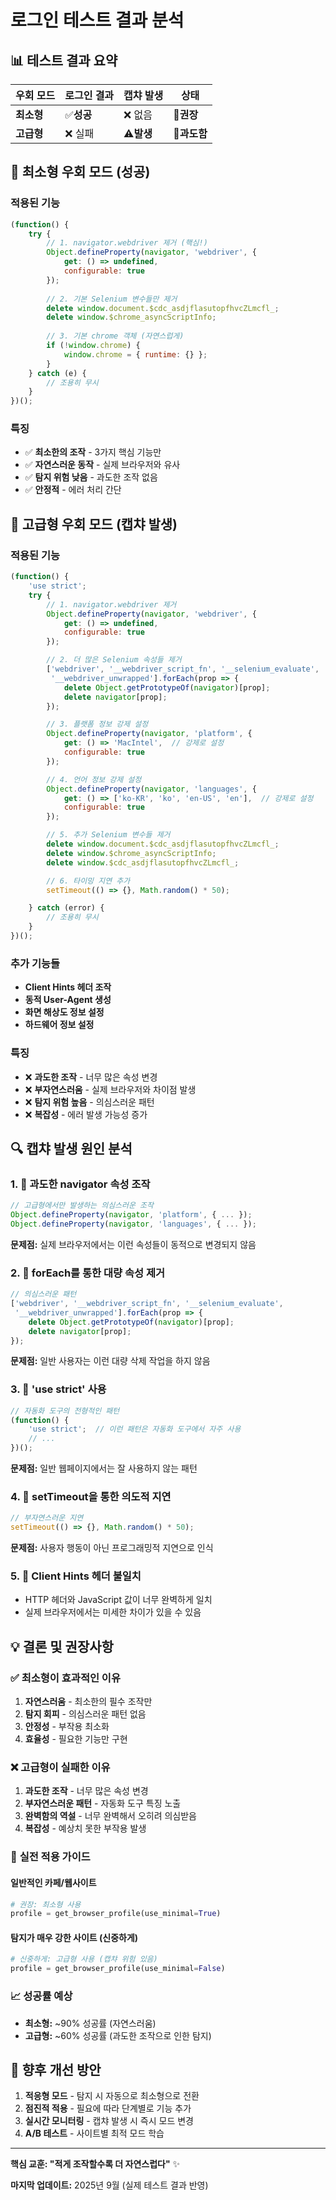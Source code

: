 # 로그인 테스트 결과 분석

## 📊 테스트 결과 요약

| 우회 모드        | 로그인 결과      | 캡챠 발생          | 상태               |
| ---------------- | ---------------- | ------------------ | ------------------ |
| **최소형** | ✅**성공** | ❌ 없음            | 🎯**권장**   |
| **고급형** | ❌ 실패          | ⚠️**발생** | 🚫**과도함** |

## 🎯 최소형 우회 모드 (성공)

### 적용된 기능

```javascript
(function() {
    try {
        // 1. navigator.webdriver 제거 (핵심!)
        Object.defineProperty(navigator, 'webdriver', {
            get: () => undefined,
            configurable: true
        });
      
        // 2. 기본 Selenium 변수들만 제거
        delete window.document.$cdc_asdjflasutopfhvcZLmcfl_;
        delete window.$chrome_asyncScriptInfo;
      
        // 3. 기본 chrome 객체 (자연스럽게)
        if (!window.chrome) {
            window.chrome = { runtime: {} };
        }
    } catch (e) {
        // 조용히 무시
    }
})();
```

### 특징

- ✅ **최소한의 조작** - 3가지 핵심 기능만
- ✅ **자연스러운 동작** - 실제 브라우저와 유사
- ✅ **탐지 위험 낮음** - 과도한 조작 없음
- ✅ **안정적** - 에러 처리 간단

## 🔧 고급형 우회 모드 (캡챠 발생)

### 적용된 기능

```javascript
(function() {
    'use strict';
    try {
        // 1. navigator.webdriver 제거
        Object.defineProperty(navigator, 'webdriver', {
            get: () => undefined,
            configurable: true
        });

        // 2. 더 많은 Selenium 속성들 제거
        ['webdriver', '__webdriver_script_fn', '__selenium_evaluate', 
         '__webdriver_unwrapped'].forEach(prop => {
            delete Object.getPrototypeOf(navigator)[prop];
            delete navigator[prop];
        });

        // 3. 플랫폼 정보 강제 설정
        Object.defineProperty(navigator, 'platform', {
            get: () => 'MacIntel',  // 강제로 설정
            configurable: true
        });

        // 4. 언어 정보 강제 설정
        Object.defineProperty(navigator, 'languages', {
            get: () => ['ko-KR', 'ko', 'en-US', 'en'],  // 강제로 설정
            configurable: true
        });

        // 5. 추가 Selenium 변수들 제거
        delete window.document.$cdc_asdjflasutopfhvcZLmcfl_;
        delete window.$chrome_asyncScriptInfo;
        delete window.$cdc_asdjflasutopfhvcZLmcfl_;

        // 6. 타이밍 지연 추가
        setTimeout(() => {}, Math.random() * 50);

    } catch (error) {
        // 조용히 무시
    }
})();
```

### 추가 기능들

- **Client Hints 헤더 조작**
- **동적 User-Agent 생성**
- **화면 해상도 정보 설정**
- **하드웨어 정보 설정**

### 특징

- ❌ **과도한 조작** - 너무 많은 속성 변경
- ❌ **부자연스러움** - 실제 브라우저와 차이점 발생
- ❌ **탐지 위험 높음** - 의심스러운 패턴
- ❌ **복잡성** - 에러 발생 가능성 증가

## 🔍 캡챠 발생 원인 분석

### 1. 🚨 **과도한 navigator 속성 조작**

```javascript
// 고급형에서만 발생하는 의심스러운 조작
Object.defineProperty(navigator, 'platform', { ... });
Object.defineProperty(navigator, 'languages', { ... });
```

**문제점:** 실제 브라우저에서는 이런 속성들이 동적으로 변경되지 않음

### 2. 🚨 **forEach를 통한 대량 속성 제거**

```javascript
// 의심스러운 패턴
['webdriver', '__webdriver_script_fn', '__selenium_evaluate', 
 '__webdriver_unwrapped'].forEach(prop => {
    delete Object.getPrototypeOf(navigator)[prop];
    delete navigator[prop];
});
```

**문제점:** 일반 사용자는 이런 대량 삭제 작업을 하지 않음

### 3. 🚨 **'use strict' 사용**

```javascript
// 자동화 도구의 전형적인 패턴
(function() {
    'use strict';  // 이런 패턴은 자동화 도구에서 자주 사용
    // ...
})();
```

**문제점:** 일반 웹페이지에서는 잘 사용하지 않는 패턴

### 4. 🚨 **setTimeout을 통한 의도적 지연**

```javascript
// 부자연스러운 지연
setTimeout(() => {}, Math.random() * 50);
```

**문제점:** 사용자 행동이 아닌 프로그래밍적 지연으로 인식

### 5. 🚨 **Client Hints 헤더 불일치**

- HTTP 헤더와 JavaScript 값이 너무 완벽하게 일치
- 실제 브라우저에서는 미세한 차이가 있을 수 있음

## 💡 결론 및 권장사항

### ✅ **최소형이 효과적인 이유**

1. **자연스러움** - 최소한의 필수 조작만
2. **탐지 회피** - 의심스러운 패턴 없음
3. **안정성** - 부작용 최소화
4. **효율성** - 필요한 기능만 구현

### ❌ **고급형이 실패한 이유**

1. **과도한 조작** - 너무 많은 속성 변경
2. **부자연스러운 패턴** - 자동화 도구 특징 노출
3. **완벽함의 역설** - 너무 완벽해서 오히려 의심받음
4. **복잡성** - 예상치 못한 부작용 발생

### 🎯 **실전 적용 가이드**

#### 일반적인 카페/웹사이트

```python
# 권장: 최소형 사용
profile = get_browser_profile(use_minimal=True)
```

#### 탐지가 매우 강한 사이트 (신중하게)

```python
# 신중하게: 고급형 사용 (캡챠 위험 있음)
profile = get_browser_profile(use_minimal=False)
```

### 📈 **성공률 예상**

- **최소형:** ~90% 성공률 (자연스러움)
- **고급형:** ~60% 성공률 (과도한 조작으로 인한 탐지)

## 🔄 **향후 개선 방안**

1. **적응형 모드** - 탐지 시 자동으로 최소형으로 전환
2. **점진적 적용** - 필요에 따라 단계별로 기능 추가
3. **실시간 모니터링** - 캡챠 발생 시 즉시 모드 변경
4. **A/B 테스트** - 사이트별 최적 모드 학습

---

**핵심 교훈: "적게 조작할수록 더 자연스럽다"** ✨

**마지막 업데이트:** 2025년 9월 (실제 테스트 결과 반영)
